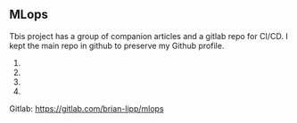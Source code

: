 ## MLops

Tbis project has a group of companion articles and a gitlab repo for CI/CD. I kept the main repo in github to preserve my Github profile.


1.
2.
3.
4.

Gitlab: https://gitlab.com/brian-lipp/mlops


